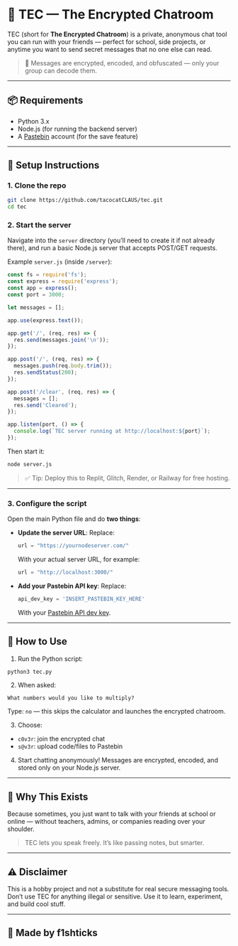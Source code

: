 # 🧿 TEC — The Encrypted Chatroom

TEC (short for **The Encrypted Chatroom**) is a private, anonymous chat tool you can run with your friends — perfect for school, side projects, or anytime you want to send secret messages that no one else can read.

> 🔐 Messages are encrypted, encoded, and obfuscated — only your group can decode them.

---

## 📦 Requirements

- Python 3.x
- Node.js (for running the backend server)
- A [Pastebin](https://pastebin.com) account (for the save feature)

---

## 🚀 Setup Instructions

### 1. Clone the repo

```bash
git clone https://github.com/tacocatCLAUS/tec.git
cd tec
```

### 2. Start the server

Navigate into the `server` directory (you’ll need to create it if not already there), and run a basic Node.js server that accepts POST/GET requests.

Example `server.js` (inside `/server`):

```js
const fs = require('fs');
const express = require('express');
const app = express();
const port = 3000;

let messages = [];

app.use(express.text());

app.get('/', (req, res) => {
  res.send(messages.join('\n'));
});

app.post('/', (req, res) => {
  messages.push(req.body.trim());
  res.sendStatus(200);
});

app.post('/clear', (req, res) => {
  messages = [];
  res.send('Cleared');
});

app.listen(port, () => {
  console.log(`TEC server running at http://localhost:${port}`);
});
```

Then start it:

```bash
node server.js
```

> ✅ Tip: Deploy this to Replit, Glitch, Render, or Railway for free hosting.

---

### 3. Configure the script

Open the main Python file and do **two things**:

- **Update the server URL**:
  Replace:
  ```python
  url = "https://yournodeserver.com/"
  ```
  With your actual server URL, for example:
  ```python
  url = "http://localhost:3000/"
  ```

- **Add your Pastebin API key**:
  Replace:
  ```python
  api_dev_key = 'INSERT_PASTEBIN_KEY_HERE'
  ```
  With your [Pastebin API dev key](https://pastebin.com/doc_api).

---

## 💬 How to Use

1. Run the Python script:

```bash
python3 tec.py
```

2. When asked:
```
What numbers would you like to multiply?
```
Type: `no` — this skips the calculator and launches the encrypted chatroom.

3. Choose:
- `c0v3r`: join the encrypted chat
- `s@v3r`: upload code/files to Pastebin

4. Start chatting anonymously! Messages are encrypted, encoded, and stored only on your Node.js server.

---

## 🎒 Why This Exists

Because sometimes, you just want to talk with your friends at school or online — without teachers, admins, or companies reading over your shoulder.

> TEC lets you speak freely. It’s like passing notes, but smarter.

---

## ⚠️ Disclaimer

This is a hobby project and not a substitute for real secure messaging tools. Don’t use TEC for anything illegal or sensitive. Use it to learn, experiment, and build cool stuff.

---

## 🧠 Made by f1shticks
